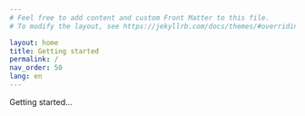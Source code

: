 ```yaml
---
# Feel free to add content and custom Front Matter to this file.
# To modify the layout, see https://jekyllrb.com/docs/themes/#overriding-theme-defaults

layout: home
title: Getting started
permalink: /
nav_order: 50
lang: en
---
```

Getting started...
